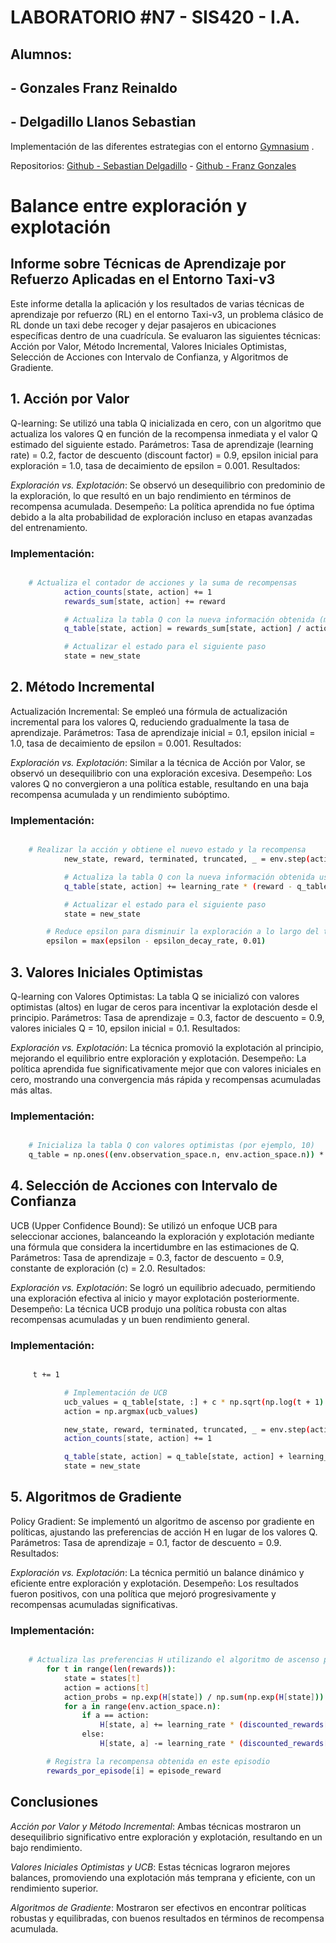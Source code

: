 # LABORATORIO #N7 - SIS420 - I.A.
## Alumnos: 
## - Gonzales Franz Reinaldo 
## - Delgadillo Llanos Sebastian 

Implementación de las diferentes estrategias con el entorno [Gymnasium](https://gymnasium.farama.org/) .

Repositorios: [Github - Sebastian Delgadillo](https://github.com/sebastianDLL/SIS420_IA/tree/main/Laboratorios/Laboratorio7 ) - 
              [Github - Franz Gonzales](https://github.com/Gonzales-Franz-Reinaldo/SIS420-AI/tree/main/Laboratorios/LAB-07_Aprendizaje_por_Refuerzo)

# Balance entre exploración y explotación

## Informe sobre Técnicas de Aprendizaje por Refuerzo Aplicadas en el Entorno Taxi-v3

Este informe detalla la aplicación y los resultados de varias técnicas de aprendizaje por refuerzo (RL) en el entorno Taxi-v3, un problema clásico de RL donde un taxi debe recoger y dejar pasajeros en ubicaciones específicas dentro de una cuadrícula. Se evaluaron las siguientes técnicas: Acción por Valor, Método Incremental, Valores Iniciales Optimistas, Selección de Acciones con Intervalo de Confianza, y Algoritmos de Gradiente.



## 1. Acción por Valor

Q-learning: Se utilizó una tabla Q inicializada en cero, con un algoritmo que actualiza los valores Q en función de la recompensa inmediata y el valor Q estimado del siguiente estado.
Parámetros: Tasa de aprendizaje (learning rate) = 0.2, factor de descuento (discount factor) = 0.9, epsilon inicial para exploración = 1.0, tasa de decaimiento de epsilon = 0.001.
Resultados:

*Exploración vs. Explotación*: Se observó un desequilibrio con predominio de la exploración, lo que resultó en un bajo rendimiento en términos de recompensa acumulada.
Desempeño: La política aprendida no fue óptima debido a la alta probabilidad de exploración incluso en etapas avanzadas del entrenamiento.

### Implementación:
```bash

    # Actualiza el contador de acciones y la suma de recompensas
            action_counts[state, action] += 1
            rewards_sum[state, action] += reward

            # Actualiza la tabla Q con la nueva información obtenida (método de acción-valor)
            q_table[state, action] = rewards_sum[state, action] / action_counts[state, action]

            # Actualizar el estado para el siguiente paso
            state = new_state


```


## 2. Método Incremental

Actualización Incremental: Se empleó una fórmula de actualización incremental para los valores Q, reduciendo gradualmente la tasa de aprendizaje.
Parámetros: Tasa de aprendizaje inicial = 0.1, epsilon inicial = 1.0, tasa de decaimiento de epsilon = 0.001.
Resultados:

*Exploración vs. Explotación*: Similar a la técnica de Acción por Valor, se observó un desequilibrio con una exploración excesiva.
Desempeño: Los valores Q no convergieron a una política estable, resultando en una baja recompensa acumulada y un rendimiento subóptimo.

### Implementación:
```bash

    # Realizar la acción y obtiene el nuevo estado y la recompensa
            new_state, reward, terminated, truncated, _ = env.step(action)

            # Actualiza la tabla Q con la nueva información obtenida usando implementación incremental
            q_table[state, action] += learning_rate * (reward - q_table[state, action])

            # Actualizar el estado para el siguiente paso
            state = new_state

        # Reduce epsilon para disminuir la exploración a lo largo del tiempo
        epsilon = max(epsilon - epsilon_decay_rate, 0.01)

```




## 3. Valores Iniciales Optimistas

Q-learning con Valores Optimistas: La tabla Q se inicializó con valores optimistas (altos) en lugar de ceros para incentivar la explotación desde el principio.
Parámetros: Tasa de aprendizaje = 0.3, factor de descuento = 0.9, valores iniciales Q = 10, epsilon inicial = 0.1.
Resultados:

*Exploración vs. Explotación*: La técnica promovió la explotación al principio, mejorando el equilibrio entre exploración y explotación.
Desempeño: La política aprendida fue significativamente mejor que con valores iniciales en cero, mostrando una convergencia más rápida y recompensas acumuladas más altas.

### Implementación:
```bash

    # Inicializa la tabla Q con valores optimistas (por ejemplo, 10)
    q_table = np.ones((env.observation_space.n, env.action_space.n)) * 10

```




## 4. Selección de Acciones con Intervalo de Confianza

UCB (Upper Confidence Bound): Se utilizó un enfoque UCB para seleccionar acciones, balanceando la exploración y explotación mediante una fórmula que considera la incertidumbre en las estimaciones de Q.
Parámetros: Tasa de aprendizaje = 0.3, factor de descuento = 0.9, constante de exploración (c) = 2.0.
Resultados:

*Exploración vs. Explotación*: Se logró un equilibrio adecuado, permitiendo una exploración efectiva al inicio y mayor explotación posteriormente.
Desempeño: La técnica UCB produjo una política robusta con altas recompensas acumuladas y un buen rendimiento general.

### Implementación:
```bash

     t += 1

            # Implementación de UCB
            ucb_values = q_table[state, :] + c * np.sqrt(np.log(t + 1) / action_counts[state, :])
            action = np.argmax(ucb_values)

            new_state, reward, terminated, truncated, _ = env.step(action)
            action_counts[state, action] += 1

            q_table[state, action] = q_table[state, action] + learning_rate * (reward + discount_factor * np.max(q_table[new_state, :]) - q_table[state, action])
            state = new_state

```



## 5. Algoritmos de Gradiente

Policy Gradient: Se implementó un algoritmo de ascenso por gradiente en políticas, ajustando las preferencias de acción H en lugar de los valores Q.
Parámetros: Tasa de aprendizaje = 0.1, factor de descuento = 0.9.
Resultados:

*Exploración vs. Explotación*: La técnica permitió un balance dinámico y eficiente entre exploración y explotación.
Desempeño: Los resultados fueron positivos, con una política que mejoró progresivamente y recompensas acumuladas significativas.

### Implementación:
```bash

    # Actualiza las preferencias H utilizando el algoritmo de ascenso por gradiente
        for t in range(len(rewards)):
            state = states[t]
            action = actions[t]
            action_probs = np.exp(H[state]) / np.sum(np.exp(H[state]))
            for a in range(env.action_space.n):
                if a == action:
                    H[state, a] += learning_rate * (discounted_rewards[t] - avg_reward) * (1 - action_probs[a])
                else:
                    H[state, a] -= learning_rate * (discounted_rewards[t] - avg_reward) * action_probs[a]

        # Registra la recompensa obtenida en este episodio
        rewards_por_episode[i] = episode_reward

```



## Conclusiones
*Acción por Valor y Método Incremental*: Ambas técnicas mostraron un desequilibrio significativo entre exploración y explotación, resultando en un bajo rendimiento.

*Valores Iniciales Optimistas y UCB*: Estas técnicas lograron mejores balances, promoviendo una explotación más temprana y eficiente, con un rendimiento superior.

*Algoritmos de Gradiente*: Mostraron ser efectivos en encontrar políticas robustas y equilibradas, con buenos resultados en términos de recompensa acumulada.

